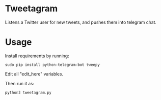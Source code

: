 # Tweetagram
Listens a Twitter user for new tweets, and pushes them into telegram chat.

# Usage

Install requirements by running:

```sudo pip install python-telegram-bot tweepy```

Edit all "edit_here" variables.

Then run it as:

```python3 tweetagram.py```
